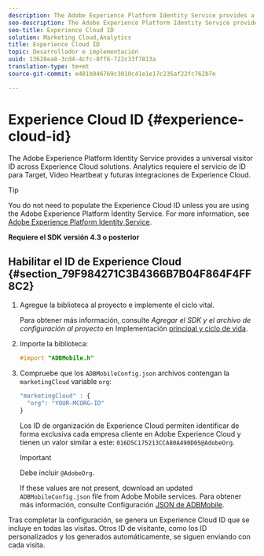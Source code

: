 ```yaml
---
description: The Adobe Experience Platform Identity Service provides a universal visitor ID across Experience Cloud solutions. Analytics requiere el servicio de ID para Target, Video Heartbeat y futuras integraciones de Experience Cloud.
seo-description: The Adobe Experience Platform Identity Service provides a universal visitor ID across Experience Cloud solutions. Analytics requiere el servicio de ID para Target, Video Heartbeat y futuras integraciones de Experience Cloud.
seo-title: Experience Cloud ID
solution: Marketing Cloud,Analytics
title: Experience Cloud ID
topic: Desarrollador e implementación
uuid: 13628ea8-3cd4-4cfc-8ff6-722c33f7813a
translation-type: tm+mt
source-git-commit: e481b046769c3010c41e1e17c235af22fc762b7e

---
```



# Experience Cloud ID {#experience-cloud-id}

The Adobe Experience Platform Identity Service provides a universal visitor ID across Experience Cloud solutions. Analytics requiere el servicio de ID para Target, Video Heartbeat y futuras integraciones de Experience Cloud.

>[!TIP]
>
>You do not need to populate the Experience Cloud ID unless you are using the Adobe Experience Platform Identity Service. For more information, see [Adobe Experience Platform Identity Service](https://marketing.adobe.com/resources/help/en_US/mcvid/).

**Requiere el SDK versión 4.3 o posterior**

## Habilitar el ID de Experience Cloud {#section_79F984271C3B4366B7B04F864F4FF8C2}

1. Agregue la biblioteca al proyecto e implemente el ciclo vital.

   Para obtener más información, consulte *Agregar el SDK y el archivo de configuración al proyecto* en Implementación [principal y ciclo de vida](/help/ios/getting-started/dev-qs.md).
1. Importe la biblioteca:

   ```objective-c
   #import "ADBMobile.h"
   ```

1. Compruebe que los `ADBMobileConfig.json` archivos contengan la `marketingCloud` variable `org`:

   ```js
   "marketingCloud" : { 
     "org": "YOUR-MCORG-ID" 
   }
   ```

   Los ID de organización de Experience Cloud permiten identificar de forma exclusiva cada empresa cliente en Adobe Experience Cloud y tienen un valor similar a este: `016D5C175213CCA80A490D05@AdobeOrg`.

   >[!IMPORTANT]
   >
   >Debe incluir `@AdobeOrg`.

   If these values are not present, download an updated `ADBMobileConfig.json` file from Adobe Mobile services. Para obtener más información, consulte Configuración [JSON de ADBMobile](/help/ios/getting-started/requirements.md).

Tras completar la configuración, se genera un Experience Cloud ID que se incluye en todas las visitas. Otros ID de visitante, como los ID personalizados y los generados automáticamente, se siguen enviando con cada visita.

